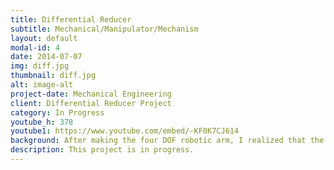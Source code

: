 ```yaml
---
title: Differential Reducer
subtitle: Mechanical/Manipulator/Mechanism 
layout: default
modal-id: 4
date: 2014-07-07
img: diff.jpg
thumbnail: diff.jpg
alt: image-alt
project-date: Mechanical Engineering
client: Differential Reducer Project
category: In Progress
youtube_h: 378
youtube1: https://www.youtube.com/embed/-KF0K7CJ614
background: After making the four DOF robotic arm, I realized that the biggest obstacle to creating an affordable and capable robotic arm of the future relies on the gear reducer used for the robotic arm and the manipulation software. This motivated me to explore the alternatives to the widely popular but expensive and inefficient, harmonics drives. 
description: This project is in progress.
---
```

